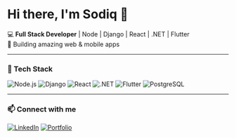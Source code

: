 

<!--
**Balosod/Balosod** is a ✨ _special_ ✨ repository because its `README.md` (this file) appears on your GitHub profile.

Here are some ideas to get you started:

- 🔭 I’m currently working on ...
- 🌱 I’m currently learning ...
- 👯 I’m looking to collaborate on ...
- 🤔 I’m looking for help with ...
- 💬 Ask me about ...
- 📫 How to reach me: ...
- 😄 Pronouns: ...
- ⚡ Fun fact: ...
-->
# Hi there, I'm Sodiq 👋

💻 **Full Stack Developer** | Node | Django | React | .NET | Flutter  
🚀 Building amazing web & mobile apps

---

### 🚀 Tech Stack
![Node.js](https://img.shields.io/badge/Node.js-339933?style=for-the-badge&logo=nodedotjs&logoColor=white)
![Django](https://img.shields.io/badge/Django-092E20?style=for-the-badge&logo=django&logoColor=white)
![React](https://img.shields.io/badge/-React-61DAFB?logo=react&logoColor=white&style=for-the-badge)
![.NET](https://img.shields.io/badge/-.NET-512BD4?logo=dotnet&logoColor=white&style=for-the-badge)
![Flutter](https://img.shields.io/badge/-Flutter-02569B?logo=flutter&logoColor=white&style=for-the-badge)
![PostgreSQL](https://img.shields.io/badge/-PostgreSQL-336791?logo=postgresql&logoColor=white&style=for-the-badge)

---


### 📫 Connect with me
[![LinkedIn](https://img.shields.io/badge/-LinkedIn-blue?logo=linkedin&logoColor=white&style=for-the-badge)](https://linkedin.com/in/balogun-sodiq-55781921b)
[![Portfolio](https://img.shields.io/badge/Portfolio-Visit%20Now-blue?style=for-the-badge)](https://balogunsodiq.vercel.app/)
